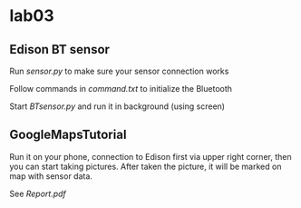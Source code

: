 # lab03

## Edison BT sensor

Run *sensor.py* to make sure your sensor connection works

Follow commands in *command.txt* to initialize the Bluetooth

Start *BTsensor.py* and run it in background (using screen)

## GoogleMapsTutorial

Run it on your phone, connection to Edison first via upper right corner, then you can start taking pictures. After taken the picture, it will be marked on map with sensor data.

See *Report.pdf*
